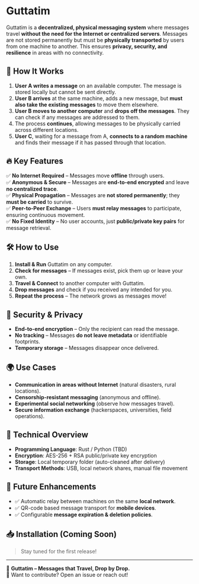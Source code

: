 # Guttatim

Guttatim is a **decentralized, physical messaging system** where messages travel **without the need for the Internet or centralized servers**. Messages are not stored permanently but must be **physically transported** by users from one machine to another. This ensures **privacy, security, and resilience** in areas with no connectivity.

## 🚀 How It Works

1. **User A writes a message** on an available computer. The message is stored locally but cannot be sent directly.
2. **User B arrives** at the same machine, adds a new message, but **must also take the existing messages** to move them elsewhere.
3. **User B moves to another computer** and **drops off the messages**. They can check if any messages are addressed to them.
4. The process **continues**, allowing messages to be physically carried across different locations.
5. **User C**, waiting for a message from A, **connects to a random machine** and finds their message if it has passed through that location.

## 🔥 Key Features

✅ **No Internet Required** – Messages move **offline** through users.  
✅ **Anonymous & Secure** – Messages are **end-to-end encrypted** and leave **no centralized trace**.  
✅ **Physical Propagation** – Messages are **not stored permanently**; they **must be carried** to survive.  
✅ **Peer-to-Peer Exchange** – Users **must relay messages** to participate, ensuring continuous movement.  
✅ **No Fixed Identity** – No user accounts, just **public/private key pairs** for message retrieval.  

## 🛠 How to Use

1. **Install & Run** Guttatim on any computer.  
2. **Check for messages** – If messages exist, pick them up or leave your own.  
3. **Travel & Connect** to another computer with Guttatim.  
4. **Drop messages** and check if you received any intended for you.  
5. **Repeat the process** – The network grows as messages move!  

## 🔐 Security & Privacy

- **End-to-end encryption** – Only the recipient can read the message.  
- **No tracking** – Messages **do not leave metadata** or identifiable footprints.  
- **Temporary storage** – Messages disappear once delivered.  

## 🌍 Use Cases

- **Communication in areas without Internet** (natural disasters, rural locations).  
- **Censorship-resistant messaging** (anonymous and offline).  
- **Experimental social networking** (observe how messages travel).  
- **Secure information exchange** (hackerspaces, universities, field operations).  

## 📌 Technical Overview

- **Programming Language**: Rust / Python (TBD)  
- **Encryption**: AES-256 + RSA public/private key encryption  
- **Storage**: Local temporary folder (auto-cleaned after delivery)  
- **Transport Methods**: USB, local network shares, manual file movement  

## 🎯 Future Enhancements

- ✅ Automatic relay between machines on the same **local network**.  
- ✅ QR-code based message transport for **mobile devices**.  
- ✅ Configurable **message expiration & deletion policies**.  

## 📥 Installation (Coming Soon)

> Stay tuned for the first release!

---

🚀 **Guttatim – Messages that Travel, Drop by Drop.**  
📧 Want to contribute? Open an issue or reach out!  

